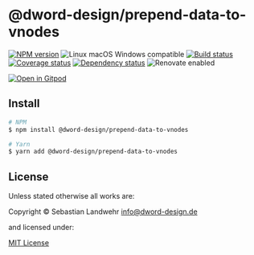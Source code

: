 <!-- TITLE/ -->
# @dword-design/prepend-data-to-vnodes
<!-- /TITLE -->

<!-- BADGES/ -->
[![NPM version](https://img.shields.io/npm/v/@dword-design/prepend-data-to-vnodes.svg)](https://npmjs.org/package/@dword-design/prepend-data-to-vnodes)
![Linux macOS Windows compatible](https://img.shields.io/badge/os-linux%20%7C%C2%A0macos%20%7C%C2%A0windows-blue)
[![Build status](https://img.shields.io/github/workflow/status/dword-design/prepend-data-to-vnodes/build)](https://github.com/dword-design/prepend-data-to-vnodes/actions)
[![Coverage status](https://img.shields.io/coveralls/dword-design/prepend-data-to-vnodes)](https://coveralls.io/github/dword-design/prepend-data-to-vnodes)
[![Dependency status](https://img.shields.io/david/dword-design/prepend-data-to-vnodes)](https://david-dm.org/dword-design/prepend-data-to-vnodes)
![Renovate enabled](https://img.shields.io/badge/renovate-enabled-brightgreen)

[![Open in Gitpod](https://gitpod.io/button/open-in-gitpod.svg)](https://gitpod.io/#https://github.com/dword-design/prepend-data-to-vnodes)
<!-- /BADGES -->

<!-- DESCRIPTION/ -->

<!-- /DESCRIPTION -->

<!-- INSTALL/ -->
## Install

```bash
# NPM
$ npm install @dword-design/prepend-data-to-vnodes

# Yarn
$ yarn add @dword-design/prepend-data-to-vnodes
```
<!-- /INSTALL -->

<!-- LICENSE/ -->
## License

Unless stated otherwise all works are:

Copyright &copy; Sebastian Landwehr <info@dword-design.de>

and licensed under:

[MIT License](https://opensource.org/licenses/MIT)
<!-- /LICENSE -->
